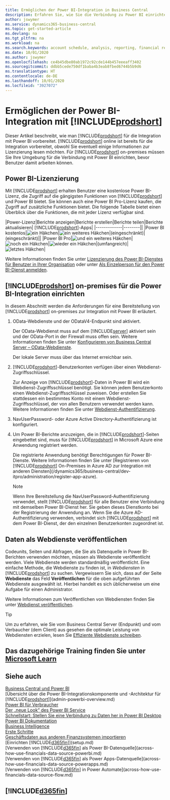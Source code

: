 ```yaml
---
title: Ermöglichen der Power BI-Integration in Business Central
description: Erfahren Sie, wie Sie die Verbindung zu Power BI einrichten, damit Sie mit den Business Central-Apps für Power BI Einblicke, Business Intelligence und KPIs aus Ihren Business Central-Daten erhalten.
author: jswymer
ms.service: dynamics365-business-central
ms.topic: get-started-article
ms.devlang: na
ms.tgt_pltfrm: na
ms.workload: na
ms.search.keywords: account schedule, analysis, reporting, financial report, business intelligence, KPI
ms.date: 10/01/2020
ms.author: jswymer
ms.openlocfilehash: ce4b45dbe80ab1972c92cde144b457eeeaff3402
ms.sourcegitcommit: ddbb5cede750df1baba4b3eab8fbed6744b5b9d6
ms.translationtype: HT
ms.contentlocale: de-DE
ms.lasthandoff: 10/01/2020
ms.locfileid: "3927072"
---
```

# <a name="enabling-power-bi-integration-with-prodshort"></a>Ermöglichen der Power BI-Integration mit [!INCLUDE[prodshort](includes/prodshort.md)]

Dieser Artikel beschreibt, wie man [!INCLUDE[prodshort](includes/prodshort.md)] für die Integration mit Power BI vorbereitet. [!INCLUDE[prodshort](includes/prodshort.md)] online ist bereits für die Integration vorbereitet, obwohl Sie eventuell einige Informationen zur Lizenzierung lesen möchten. Für [!INCLUDE[prodshort](includes/prodshort.md)] on-premises müssen Sie Ihre Umgebung für die Verbindung mit Power BI einrichten, bevor Benutzer damit arbeiten können.

## <a name="power-bi-licensing"></a><a name="license"></a>Power BI-Lizenzierung

Mit [!INCLUDE[prodshort](includes/prodshort.md)] erhalten Benutzer eine kostenlose Power BI-Lizenz, die Zugriff auf die gängigsten Funktionen von [!INCLUDE[prodshort](includes/prodshort.md)] und Power BI bietet. Sie können auch eine Power BI Pro-Lizenz kaufen, die Zugriff auf zusätzliche Funktionen bietet. Die folgende Tabelle bietet einen Überblick über die Funktionen, die mit jeder Lizenz verfügbar sind.

|Power-Lizenz|Berichte anzeigen|Berichte erstellen|Berichte teilen|Berichte aktualisieren| [!INCLUDE[prodshort](includes/prodshort.md)]-Apps|
|-------------|--------||
|Power BI kostenlos|![ein Häkchen](media/check.png)|![ein weiteres Häkchen](media/check.png)|(eingeschränkt)|(eingeschränkt)||
|Power BI Pro|![und ein weiteres Häkchen](media/check.png)|![noch ein Häkchen](media/check.png)|![wieder ein Häkchen](media/check.png)|(umfangreich)|![letztes Häkchen](media/check.png)|

Weitere Informationen finden Sie unter [Lizenzierung des Power BI-Dienstes für Benutzer in Ihrer Organisation](/power-bi/admin/service-admin-licensing-organization) oder unter [Als Einzelperson für den Power BI-Dienst anmelden](/power-bi/fundamentals/service-self-service-signup-for-power-bi).

## <a name="set-up-prodshort-on-premises-for-power-bi-integration"></a><a name="setup"></a>[!INCLUDE[prodshort](includes/prodshort.md)] on-premises für die Power BI-Integration einrichten

In diesem Abschnitt werden die Anforderungen für eine Bereitstellung von [!INCLUDE[prodshort](includes/prodshort.md)] on-premises zur Integration mit Power BI erläutert.

1. OData-Webdienste und der ODataV4-Endpunkt sind aktiviert.

    Der OData-Webdienst muss auf dem [!INCLUDE[server](includes/server.md)] aktiviert sein und der OData-Port in der Firewall muss offen sein. Weitere Informationen finden Sie unter [Konfigurieren von Business Central Server – OData-Webdienste](/dynamics365/business-central/dev-itpro/administration/configure-server-instance#ODataServices).
    
    Der lokale Server muss über das Internet erreichbar sein.

2. [!INCLUDE[prodshort](includes/prodshort.md)]-Benutzerkonten verfügen über einen Webdienst-Zugriffsschlüssel.

    Zur Anzeige von [!INCLUDE[prodshort](includes/prodshort.md)]-Daten in Power BI wird ein Webdienst-Zugriffsschlüssel benötigt. Sie können jedem Benutzerkonto einen Webdienst-Zugriffsschlüssel zuweisen. Oder erstellen Sie stattdessen ein bestimmtes Konto mit einem Webdienst-Zugriffsschlüssel, der von allen Benutzern verwendet werden kann. Weitere Informationen finden Sie unter [Webdienst-Authentifizierung](/dynamics365/business-central/dev-itpro/webservices/web-services-authentication#generate-a-web-service-access-key).

3. NavUserPassword- oder Azure Active Directory-Authentifizierung ist konfiguriert.

4. Um Power BI-Berichte anzuzeigen, die in [!INCLUDE[prodshort](includes/prodshort.md)]-Seiten eingebettet sind, muss für [!INCLUDE[prodshort](includes/prodshort.md)] in Microsoft Azure eine Anwendung registriert werden.

    Die registrierte Anwendung benötigt Berechtigungen für Power BI-Dienste. Weitere Informationen finden Sie unter [Registrieren von [!INCLUDE[prodshort](includes/prodshort.md)] On-Premises in Azure AD zur Integration mit anderen Diensten](/dynamics365/business-central/dev-itpro/administration/register-app-azure).

    > [!NOTE]
    > Wenn Ihre Bereitstellung die NavUserPassword-Authentifizierung verwendet, stellt [!INCLUDE[prodshort](includes/prodshort.md)] für alle Benutzer eine Verbindung mit demselben Power BI-Dienst her. Sie geben dieses Dienstkonto bei der Registrierung der Anwendung an. Wenn Sie die Azure AD-Authentifizierung verwenden, verbindet sich [!INCLUDE[prodshort](includes/prodshort.md)] mit dem Power BI-Dienst, der den einzelnen Benutzerkonten zugeordnet ist.

    <!-- Windows authentication can also be used but you can't get data from BC in Power BI -->

## <a name="publish-data-as-web-services"></a>Daten als Webdienste veröffentlichen

Codeunits, Seiten und Abfragen, die Sie als Datenquelle in Power BI-Berichten verwenden möchten, müssen als Webdienste veröffentlicht werden. Viele Webdienste werden standardmäßig veröffentlicht. Eine einfache Methode, die Webdienste zu finden ist, in *Webdiensten* in [!INCLUDE[prodshort](includes/prodshort.md)] zu suchen. Vergewissern Sie sich, dass auf der Seite **Webdienste** das Feld **Veröffentlichen** für die oben aufgeführten Webdienste ausgewählt ist. Hierbei handelt es sich üblicherweise um eine Aufgabe für einen Administrator.

Weitere Informationen zum Veröffentlichen von Webdiensten finden Sie unter [Webdienst veröffentlichen](across-how-publish-web-service.md).

> [!TIP]
> Um zu erfahren, wie Sie vom Business Central Server (Endpunkt) und vom Verbaucher (dem Client) aus gesehen die optimale Leistung von Webdiensten erzielen, lesen Sie [Effiziente Webdienste schreiben](/dynamics365/business-central/dev-itpro/performance/performance-developer#writing-efficient-web-services).




## <a name="see-related-training-at-microsoft-learn"></a>Das dazugehörige Training finden Sie unter [Microsoft Learn](/learn/modules/Configure-powerbi-excel-dynamics-365-business-central/index)

## <a name="see-also"></a>Siehe auch

[Business Central und Power BI](admin-powerbi.md)  
[Übersicht über die Power BI-Integrationskomponente und -Architektur für [!INCLUDE[prodshort](includes/prodshort.md)]](admin-powerbi-overview.md)  
[Power BI für Verbraucher](/power-bi/consumer/end-user-consumer)  
[Der „neue Look“ des Power BI Service](/power-bi/service-new-look)  
[Schnellstart: Stellen Sie eine Verbindung zu Daten her in Power BI Desktop](/power-bi/desktop-quickstart-connect-to-data)  
[Power BI Dokumentation](/power-bi/)  
[Business Intelligence](bi.md)  
[Erste Schritte](product-get-started.md)  
[Geschäftsdaten aus anderen Finanzsystemen importieren](across-import-data-configuration-packages.md)  
[Einrichten [!INCLUDE[d365fin](includes/d365fin_md.md)]](setup.md)  
[Verwenden von [!INCLUDE[d365fin](includes/d365fin_md.md)] als Power BI-Datenquelle](across-how-use-financials-data-source-powerbi.md)  
[Verwenden von [!INCLUDE[d365fin](includes/d365fin_md.md)] als Power Apps-Datenquelle](across-how-use-financials-data-source-powerapps.md)  
[Verwenden von [!INCLUDE[d365fin](includes/d365fin_md.md)] in Power Automate](across-how-use-financials-data-source-flow.md)  

## [!INCLUDE[d365fin](includes/free_trial_md.md)]  
